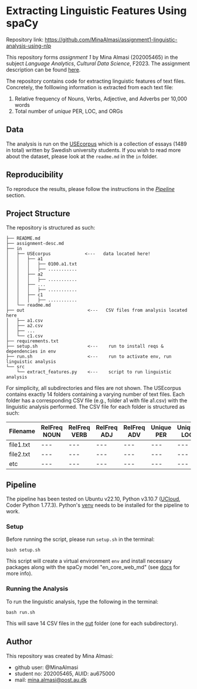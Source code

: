 # Extracting Linguistic Features Using spaCy
Repository link: https://github.com/MinaAlmasi/assignment1-linguistic-analysis-using-nlp

This repository forms *assignment 1* by Mina Almasi (202005465) in the subject *Language Analytics*, *Cultural Data Science*, F2023. The assignment description can be found [here](https://github.com/MinaAlmasi/assignment1-linguistic-analysis-using-nlp/blob/main/assignment-desc.md). 

The repository contains code for extracting linguistic features of text files. Concretely, the folllowing information is extracted from each text file: 
1. Relative frequency of Nouns, Verbs, Adjective, and Adverbs per 10,000 words
2. Total number of *unique* PER, LOC, and ORGs

## Data 
The analysis is run on the [USEcorpus](https://ota.bodleian.ox.ac.uk/repository/xmlui/handle/20.500.12024/2457) which is a collection of essays (1489 in total) written by Swedish university students. If you wish to read more about the dataset, please look at the ```readme.md``` in the ```in``` folder.

## Reproducibility 
To reproduce the results, please follow the instructions in the [*Pipeline*](https://github.com/MinaAlmasi/assignment1-linguistic-analysis-using-nlp#pipeline) section. 

## Project Structure 
The repository is structured as such:

```
├── README.md
├── assignment-desc.md
├── in
│   ├── USEcorpus             <---   data located here!
│   │   ├── a1
│   │   │   ├── 0100.a1.txt
│   │   │   ├── ...........
│   │   ├── a2
│   │   │   ├── ...........
│   │   ├── ...
│   │   │   ├── ...........
│   │   ├── c1
│   │   │   ├── ...........
│   └── readme.md
├── out                        <---   CSV files from analysis located here 
│   ├── a1.csv
│   ├── a2.csv
│   ├── ...
│   └── c1.csv
├── requirements.txt 
├── setup.sh                   <---    run to install reqs & dependencies in env
├── run.sh                     <---    run to activate env, run linguistic analysis
└── src
    └── extract_features.py    <---    script to run linguistic analysis
```

For simplicity, all subdirectories and files are not shown. The USEcorpus contains exactly 14 folders containing a varying number of text files. Each folder has a corresponding CSV file (e.g., folder a1 with file a1.csv) with the linguistic analysis performed. The CSV file for each folder is structured as such:

|Filename|RelFreq NOUN|RelFreq VERB|RelFreq ADJ|RelFreq ADV|Unique PER|Unique LOC|Unique ORG|
|---|---|---|---|---|---|---|---|
|file1.txt|---|---|---|---|---|---|---|
|file2.txt|---|---|---|---|---|---|---|
|etc|---|---|---|---|---|---|---|

## Pipeline
The pipeline has been tested on Ubuntu v22.10, Python v3.10.7 ([UCloud](https://cloud.sdu.dk/), Coder Python 1.77.3). 
Python's [venv](https://docs.python.org/3/library/venv.html) needs to be installed for the pipeline to work.

### Setup
Before running the script, please run ```setup.sh``` in the terminal:

```
bash setup.sh
```
This script will create a virtual environment ```env``` and install necessary packages along with the spaCy model "en_core_web_md" (see [docs](https://spacy.io/models/en) for more info).

### Running the Analysis
To run the linguistic analysis, type the following in the terminal: 
```
bash run.sh
```

This will save 14 CSV files in the [out](https://github.com/MinaAlmasi/assignment1-linguistic-analysis-using-nlp/tree/main/out) folder (one for each subdirectory).

## Author 
This repository was created by Mina Almasi:

- github user: @MinaAlmasi
- student no: 202005465, AUID: au675000
- mail: mina.almasi@post.au.dk